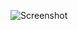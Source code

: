 ![Screenshot](https://raw.githubusercontent.com/Cryakl/Ultimate-RAT-Collection/refs/heads/main/Flux/Screenshot.png)
